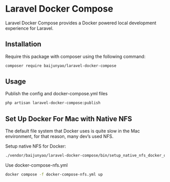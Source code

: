 # Laravel Docker Compose

Laravel Docker Compose provides a Docker powered local development experience for Laravel.

## Installation

Require this package with composer using the following command:
```bash
composer require baijunyao/laravel-docker-compose
```

## Usage

Publish the config and docker-compose.yml files
```bash
php artisan laravel-docker-compose:publish
```

## Set Up Docker For Mac with Native NFS
The default file system that Docker uses is quite slow in the Mac environment, for that reason, many dev’s used NFS.

Setup native NFS for Docker:
```bash
./vendor/baijunyao/laravel-docker-compose/bin/setup_native_nfs_docker_osx.sh
```

Use docker-compose-nfs.yml
```bash
docker compose -f docker-compose-nfs.yml up
```
